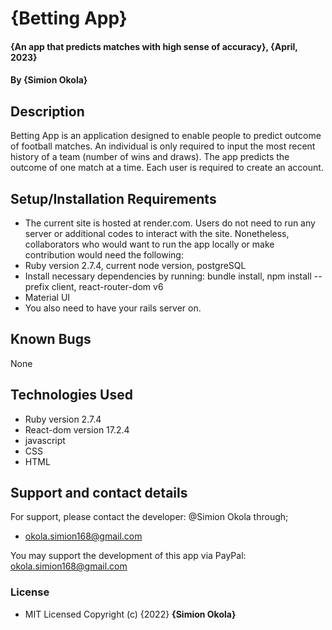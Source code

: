 # {Betting App}
#### {An app that predicts matches with high sense of accuracy}, {April, 2023}
#### By **{Simion Okola}**
## Description
Betting App is an application designed to enable people to predict outcome of football matches. An individual is only required to input the most recent history of a team (number of wins and draws). The app predicts the outcome of one match at a time. Each user is required to create an account. 
## Setup/Installation Requirements
* The current site is hosted at render.com. Users do not need to run any server or additional codes to interact with the site. Nonetheless, collaborators who would want to run the app locally or make contribution would need the following:
* Ruby version 2.7.4, current node version, postgreSQL
* Install necessary dependencies by running: bundle install, npm install --prefix client, react-router-dom v6
* Material UI
* You also need to have your rails server on.
## Known Bugs
None
## Technologies Used
* Ruby version 2.7.4
* React-dom version 17.2.4
* javascript
* CSS
* HTML

## Support and contact details
For support, please contact the developer: @Simion Okola through;
* okola.simion168@gmail.com

You may support the development of this app via PayPal: okola.simion168@gmail.com
### License
* MIT Licensed
Copyright (c) {2022} **{Simion Okola}**
